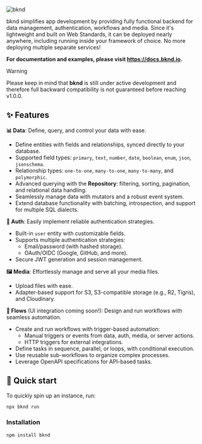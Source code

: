 ![bknd](https://raw.githubusercontent.com/bknd-io/bknd/refs/heads/main/app/src/ui/assets/poster.png)

bknd simplifies app development by providing fully functional backend for data management, 
authentication, workflows and media. Since it's lightweight and built on Web Standards, it can 
be deployed nearly anywhere, including running inside your framework of choice. No more 
deploying multiple separate services!

**For documentation and examples, please visit https://docs.bknd.io.**

> [!WARNING]
> Please keep in mind that **bknd** is still under active development
> and therefore full backward compatibility is not guaranteed before reaching v1.0.0.

## ✨ Features
**📊 Data**: Define, query, and control your data with ease. 
  - Define entities with fields and relationships, synced directly to your database.  
  - Supported field types: `primary`, `text`, `number`, `date`, `boolean`, `enum`, `json`, `jsonschema`.  
  - Relationship types: `one-to-one`, `many-to-one`, `many-to-many`, and `polymorphic`.  
  - Advanced querying with the **Repository**: filtering, sorting, pagination, and relational data handling.
  - Seamlessly manage data with mutators and a robust event system.  
  - Extend database functionality with batching, introspection, and support for multiple SQL dialects.

**🔐 Auth**: Easily implement reliable authentication strategies.
  - Built-in `user` entity with customizable fields.  
  - Supports multiple authentication strategies:  
    - Email/password (with hashed storage).  
    - OAuth/OIDC (Google, GitHub, and more).  
  - Secure JWT generation and session management.

**🖼️ Media**: Effortlessly manage and serve all your media files.
  - Upload files with ease.  
  - Adapter-based support for S3, S3-compatible storage (e.g., R2, Tigris), and Cloudinary.

**🔄 Flows** (UI integration coming soon!): Design and run workflows with seamless automation.
  - Create and run workflows with trigger-based automation:  
    - Manual triggers or events from data, auth, media, or server actions.  
    - HTTP triggers for external integrations.  
  - Define tasks in sequence, parallel, or loops, with conditional execution.  
  - Use reusable sub-workflows to organize complex processes.  
  - Leverage OpenAPI specifications for API-based tasks.


## 🚀 Quick start
To quickly spin up an instance, run:
```bash
npx bknd run
```

### Installation  
```bash
npm install bknd
```
